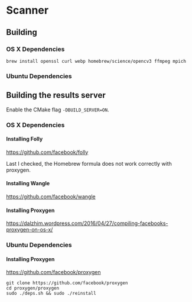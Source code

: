 # Scanner

## Building

### OS X Dependencies
```
brew install openssl curl webp homebrew/science/opencv3 ffmpeg mpich
```
### Ubuntu Dependencies

## Building the results server
Enable the CMake flag `-DBUILD_SERVER=ON`.

### OS X Dependencies
#### Installing Folly
https://github.com/facebook/folly

Last I checked, the Homebrew formula does not work correctly with proxygen.
#### Installing Wangle
https://github.com/facebook/wangle
#### Installing Proxygen
https://dalzhim.wordpress.com/2016/04/27/compiling-facebooks-proxygen-on-os-x/

### Ubuntu Dependencies
#### Installing Proxygen
https://github.com/facebook/proxygen
```
git clone https://github.com/facebook/proxygen
cd proxygen/proxygen
sudo ./deps.sh && sudo ./reinstall
```
